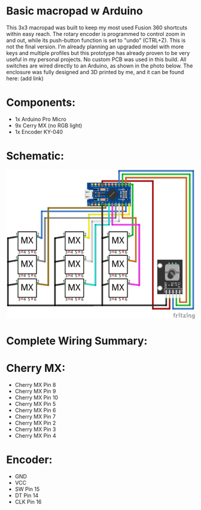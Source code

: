 # Basic macropad w Arduino
This 3x3 macropad was built to keep my most used Fusion 360 shortcuts within easy reach. The rotary encoder is programmed to control zoom in and out, while its push-button function is set to "undo" (CTRL+Z).
This is not the final version. I'm already planning an upgraded model with more keys and multiple profiles but this prototype has already proven to be very useful in my personal projects.
No custom PCB was used in this build. All switches are wired directly to an Arduino, as shown in the photo below. The enclosure was fully designed and 3D printed by me, and it can be found here: (add link)

# Components:
- 1x Arduino Pro Micro
- 9x Cerry MX (no RGB light)
- 1x Encoder KY-040

# Schematic:
![Schema del Macropad](Schematic.jpg)

# Complete Wiring Summary:

# Cherry MX:
- Cherry MX Pin 8
- Cherry MX Pin 9
- Cherry MX Pin 10
- Cherry MX Pin 5
- Cherry MX Pin 6
- Cherry MX Pin 7
- Cherry MX Pin 2
- Cherry MX Pin 3
- Cherry MX Pin 4

# Encoder:
- GND
- VCC
- SW Pin 15
- DT Pin 14
- CLK Pin 16
